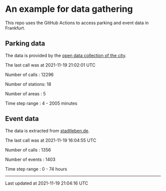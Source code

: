 # An example for data gathering

This repo uses the GitHub Actions to access parking and event data in Frankfurt.

## Parking data
The data is provided by the [open data collection of the city](https://www.offenedaten.frankfurt.de/).

The last call was at 2021-11-19 21:02:01 UTC

Number of calls   : 12296

Number of stations:    18

Number of areas   :     5

Time step range   :     4 -  2005 minutes


## Event data
The data is extracted from [stadtleben.de](https://stadtleben.de/frankfurt/).

The last call was at 2021-11-19 16:04:55 UTC

Number of calls   : 1356

Number of events  : 1403

Time step range   :    0 -   74 hours


----

Last updated at 2021-11-19 21:04:16 UTC
